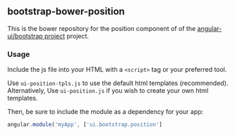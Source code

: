 
## bootstrap-bower-position

This is the bower repository for the position component of of the [angular-ui/bootstrap project](https://github.com/angular-ui/bootstrap) project.

### Usage

Include the js file into your HTML with a `<script>` tag or your preferred tool.

Use `ui-position-tpls.js` to use the default html templates (recommended). Alternatively, Use `ui-position.js` if you wish to create your own html templates.

Then, be sure to include the module as a dependency for your app:
```js
angular.module('myApp', ['ui.bootstrap.position']
```


